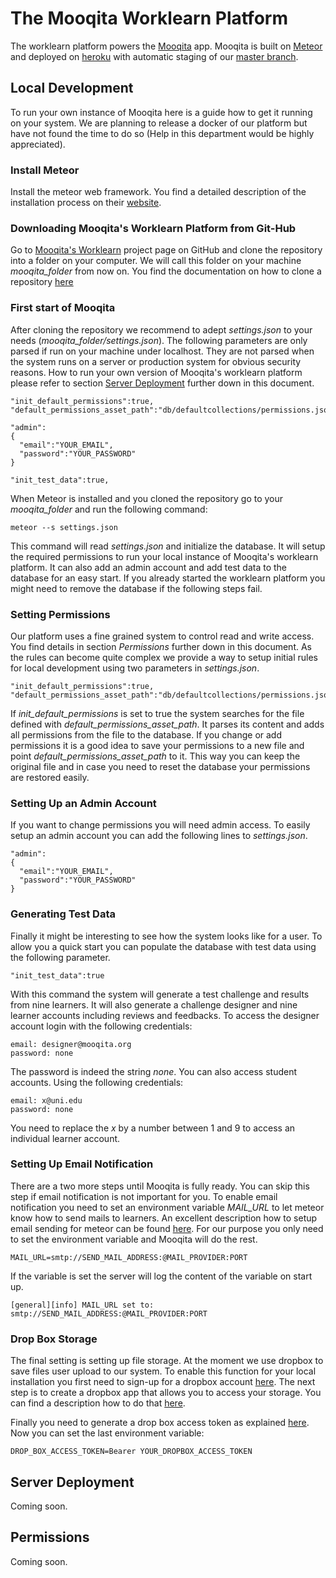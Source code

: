 # The Mooqita Worklearn Platform
The worklearn platform powers the [Mooqita](https://app.mooqita.org) app. Mooqita is built on [Meteor](https://www.meteor.com/) and deployed on [heroku](https://www.heroku.com) with automatic staging of our [master branch](https://github.com/Mooqita/worklearn/tree/master).

## Local Development
To run your own instance of Mooqita here is a guide how to get it running on your system. We are planning to release a docker of our platform but have not found the time to do so (Help in this department would be highly appreciated).

### Install Meteor
Install the meteor web framework. You find a detailed description of the installation process on their [website](www.meteor.com).

### Downloading Mooqita's Worklearn Platform from Git-Hub
Go to [Mooqita's Worklearn](https://github.com/Mooqita/worklearn) project page on GitHub and clone the repository into a folder on your computer. We will call this folder on your machine _mooqita_folder_ from now on. You find the documentation on how to clone a repository [here](https://help.github.com/articles/cloning-a-repository/)

### First start of Mooqita
After cloning the repository we recommend to adept _settings.json_ to your needs (_mooqita_folder/settings.json_). The following parameters are only parsed if run on your machine under localhost. They are not parsed when the system runs on a server or production system for obvious security reasons. How to run your own version of Mooqita's worklearn platform please refer to section [Server Deployment](#server) further down in this document.

	"init_default_permissions":true,
	"default_permissions_asset_path":"db/defaultcollections/permissions.json",

	"admin":
	{
	  "email":"YOUR_EMAIL",
	  "password":"YOUR_PASSWORD"
	}

	"init_test_data":true,

 When Meteor is installed and you cloned the repository go to your _mooqita_folder_ and run the following command: 
 
	meteor --s settings.json 
 	
 This command will read _settings.json_ and initialize the database. It will setup the required permissions to run your local instance of Mooqita's worklearn platform. It can also add an admin account and add test data to the database for an easy start. If you already started the worklearn platform you might need to remove the database if the following steps fail. 

### Setting Permissions
Our platform uses a fine grained system to control read and write access. You find details in section _Permissions_ further down in this document. As the rules can become quite complex we provide a way to setup initial rules for local development using two parameters in _settings.json_.

	"init_default_permissions":true,
	"default_permissions_asset_path":"db/defaultcollections/permissions.json",
	
If _init_default_permissions_ is set to true the system searches for the file defined with _default_permissions_asset_path_. It parses its content and adds all permissions from the file to the database. If you change or add permissions it is a good idea to save your permissions to a new file and point _default_permissions_asset_path_ to it. This way you can keep the original file and in case you need to reset the database your permissions are restored easily.

### Setting Up an Admin Account
If you want to change permissions you will need admin access. To easily setup an admin account you can add the following lines to _settings.json_.

	"admin":
	{
	  "email":"YOUR_EMAIL",
	  "password":"YOUR_PASSWORD"
	}

### Generating Test Data
Finally it might be interesting to see how the system looks like for a user. To allow you a quick start you can populate the database with test data using the following parameter.

	"init_test_data":true
	
With this command the system will generate a test challenge and results from nine learners. It will also generate a challenge designer and nine learner accounts including reviews and feedbacks. To access the designer account login with the following credentials:
	
	email: designer@mooqita.org
	password: none
	
The password is indeed the string _none_. You can also access student accounts. Using the following credentials:

	email: x@uni.edu
	password: none

You need to replace the _x_ by a number between 1 and 9 to access an individual learner account.

### Setting Up Email Notification
There are a two more steps until Mooqita is fully ready. You can skip this step if email notification is not important for you. To enable email notification you need to set an environment variable _MAIL_URL_ to let meteor know how to send mails to learners. An excellent description how to setup email sending for meteor can be found [here](https://themeteorchef.com/tutorials/using-the-email-package). For our purpose you only need to set the environment variable and Mooqita will do the rest.

	MAIL_URL=smtp://SEND_MAIL_ADDRESS:@MAIL_PROVIDER:PORT

If the variable is set the server will log the content of the variable on start up.

	[general][info] MAIL_URL set to: smtp://SEND_MAIL_ADDRESS:@MAIL_PROVIDER:PORT

### Drop Box Storage
The final setting is setting up file storage. At the moment we use dropbox to save files user upload to our system. To enable this function for your local installation you first need to sign-up for a dropbox account [here](https://www.dropbox.com/). The next step is to create a dropbox app that allows you to access your storage. You can find a description how to do that [here](https://docs.gravityforms.com/creating-a-custom-dropbox-app/). 

Finally you need to generate a drop box access token as explained [here](https://blogs.dropbox.com/developers/2014/05/generate-an-access-token-for-your-own-account/). Now you can set the last environment variable:

	DROP_BOX_ACCESS_TOKEN=Bearer YOUR_DROPBOX_ACCESS_TOKEN

## <a name="server"></a>Server Deployment
Coming soon.

## Permissions
Coming soon.